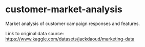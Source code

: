 # customer-market-analysis
 Market analysis of customer campaign responses and features.

 Link to original data source: https://www.kaggle.com/datasets/jackdaoud/marketing-data
